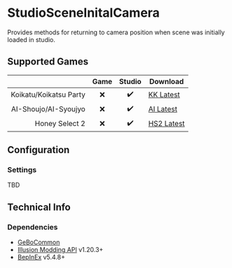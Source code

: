 # StudioSceneInitalCamera

Provides methods for returning to camera position when scene was initially loaded in studio.

## Supported Games

|                         | Game  | Studio  | Download     |
| ----------------------: | :---: | :-----: | ------------ |
| Koikatu/Koikatsu Party  | ❌    | ✔️       | [KK Latest]  |
| AI-Shoujo/AI-Syoujyo    | ❌    | ✔️       | [AI Latest]  |
| Honey Select 2          | ❌    | ✔️       | [HS2 Latest] |


## Configuration

### Settings

TBD

## Technical Info

### Dependencies

- [GeBoCommon](https://github.com/GeBo1/GeBoPlugins)
- [Illusion Modding API](https://github.com/IllusionMods/IllusionModdingAPI) v1.20.3+
- [BepInEx](https://github.com/BepInEx/BepInEx) v5.4.8+

[//]: # (## Latest Links)

[AI Latest]: https://github.com/GeBo1/GeBoPlugins/releases/download/r35/AI_StudioSceneInitialCamera.v0.6.0.2.zip "v0.6.0.2"
[HS2 Latest]: https://github.com/GeBo1/GeBoPlugins/releases/download/r35/HS2_StudioSceneInitialCamera.v0.6.0.2.zip "v0.6.0.2"
[KK Latest]: https://github.com/GeBo1/GeBoPlugins/releases/download/r35/KK_StudioSceneInitialCamera.v0.6.0.2.zip "v0.6.0.2"